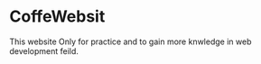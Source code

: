 ﻿# CoffeWebsit

 This website Only for practice and to gain more knwledge in web development feild.
